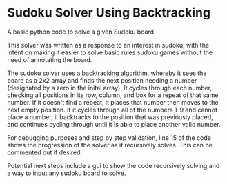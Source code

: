 # Sudoku Solver Using Backtracking
A basic python code to solve a given Sudoku board.

This solver was written as a response to an interest in sudoku, with the intent on making it easier to solve basic rules sudoku games
without the need of annotating the board.

The sudoku solver uses a backtracking algorithm, whereby it sees the board as a 2x2 array and finds the next position needing a number
(designated by a zero in the inital array). It cycles through each number, checking all positions in its row, column, and box for a
repeat of that same number. If it doesn't find a repeat, it places that number then moves to the next empty position. If it cycles through all of the numbers 1-9 and cannot place a number, it backtracks to the position that was previously placed, and continues cycling through
until it is able to place another valid number.

For debugging purposes and step by step validation, line 15 of the code shows the progression of the solver as it recursively solves.
This can be commented out if desired.

Potential next steps include a gui to show the code recursively solving and a way to input any sudoku board to solve.
